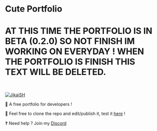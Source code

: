 # Cute Portfolio
# AT THIS TIME THE PORTFOLIO IS IN BETA (0.2.0) SO NOT FINISH IM WORKING ON EVERYDAY ! WHEN THE PORTFOLIO IS FINISH THIS TEXT WILL BE DELETED.
  <br />
    <p>
    <a target="_blank" href="https://jikaish.tk"><img src="https://cdn.discordapp.com/attachments/945777061891567657/962780813676650496/unknown.png" alt="JikaiSH" /></a>
  </p>

🔧 A free portfolio for developers !

🔧 Feel free to clone the repo and edit/publish it, test it [here](https://jikaish.github.io/cute-portfolio/) !

❓ Need help ? Join my [Discord](https://discord.gg/52Nc5Qry4t)
